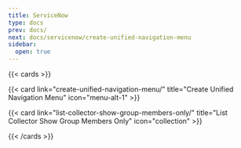 ```yaml
---
title: ServiceNow
type: docs
prev: docs/
next: docs/servicenow/create-unified-navigation-menu
sidebar:
  open: true
---
```


{{< cards >}} 

{{< card link="create-unified-navigation-menu/" title="Create Unified Navigation Menu" icon="menu-alt-1" >}} 

{{< card link="list-collector-show-group-members-only/" title="List Collector Show Group Members Only" icon="collection" >}} 

{{< /cards >}}
